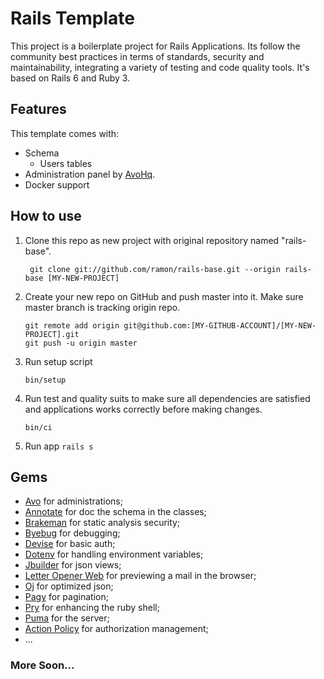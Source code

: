 # Rails Template

This project is a boilerplate project for Rails Applications. Its follow the 
community best practices in terms of standards, security and maintainability,
integrating a variety of testing and code quality tools. It's based on 
Rails 6 and Ruby 3.

## Features

This template comes with:

- Schema
  - Users tables
- Administration panel by [AvoHq][1].
- Docker support

## How to use

1. Clone this repo as new project with original repository named "rails-base".
   ```shell
    git clone git://github.com/ramon/rails-base.git --origin rails-base [MY-NEW-PROJECT]
   ```
2. Create your new repo on GitHub and push master into it. Make sure master 
   branch is tracking origin repo.
   ```shell
   git remote add origin git@github.com:[MY-GITHUB-ACCOUNT]/[MY-NEW-PROJECT].git
   git push -u origin master
   ```
3. Run setup script
   ```shell
   bin/setup 
   ``` 
4. Run test and quality suits to make sure all dependencies are satisfied and 
   applications works correctly before making changes.
   ```shell
   bin/ci
   ```
5. Run app
   `rails s` 

## Gems

- [Avo](https://github.com/avo-hq/avo) for administrations;
- [Annotate](https://github.com/ctran/annotate_models) for doc the schema in the classes;
- [Brakeman](https://github.com/presidentbeef/brakeman) for static analysis security;
- [Byebug](https://github.com/deivid-rodriguez/byebug) for debugging;
- [Devise](https://github.com/plataformatec/devise) for basic auth;
- [Dotenv](https://github.com/bkeepers/dotenv) for handling environment variables;
- [Jbuilder](https://github.com/rails/jbuilder) for json views;
- [Letter Opener Web](https://github.com/fgrehm/letter_opener_web) for previewing a mail in the browser;
- [Oj](https://github.com/ohler55/oj) for optimized json;
- [Pagy](https://github.com/ddnexus/pagy) for pagination;
- [Pry](https://github.com/pry/pry) for enhancing the ruby shell;
- [Puma](https://github.com/puma/puma) for the server;
- [Action Policy](https://github.com/palkan/action_policy) for authorization management;
- ...

### More Soon...


[1]: https://avohq.io/

